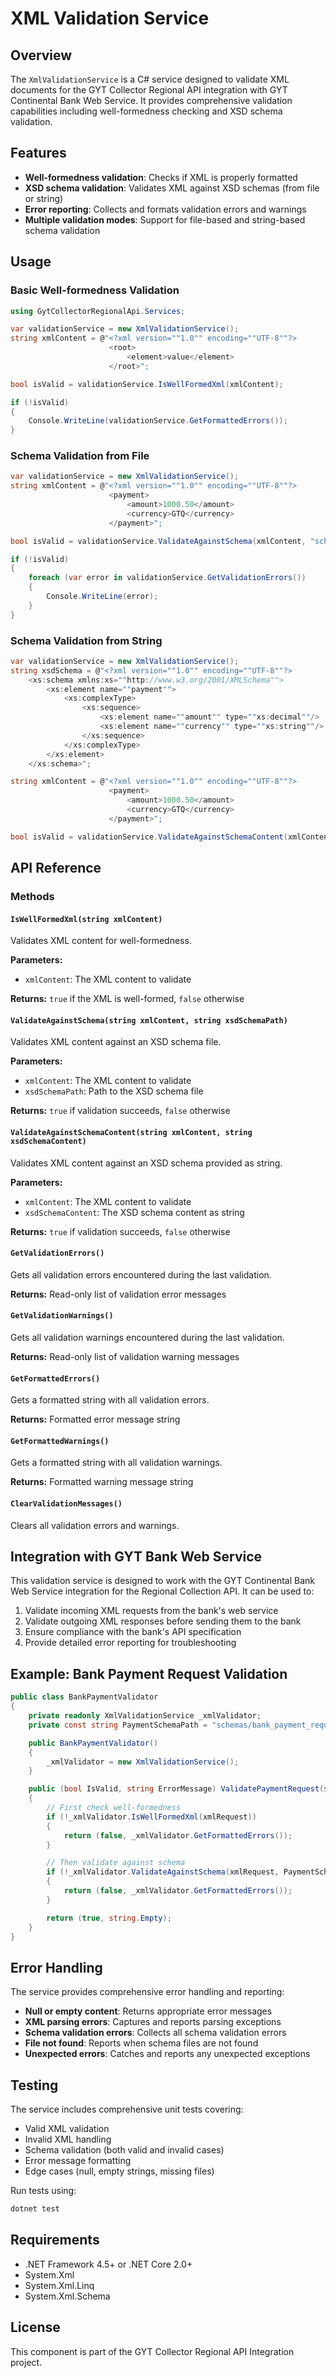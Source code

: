 # XML Validation Service

## Overview
The `XmlValidationService` is a C# service designed to validate XML documents for the GYT Collector Regional API integration with GYT Continental Bank Web Service. It provides comprehensive validation capabilities including well-formedness checking and XSD schema validation.

## Features

- **Well-formedness validation**: Checks if XML is properly formatted
- **XSD schema validation**: Validates XML against XSD schemas (from file or string)
- **Error reporting**: Collects and formats validation errors and warnings
- **Multiple validation modes**: Support for file-based and string-based schema validation

## Usage

### Basic Well-formedness Validation

```csharp
using GytCollectorRegionalApi.Services;

var validationService = new XmlValidationService();
string xmlContent = @"<?xml version=""1.0"" encoding=""UTF-8""?>
                      <root>
                          <element>value</element>
                      </root>";

bool isValid = validationService.IsWellFormedXml(xmlContent);

if (!isValid)
{
    Console.WriteLine(validationService.GetFormattedErrors());
}
```

### Schema Validation from File

```csharp
var validationService = new XmlValidationService();
string xmlContent = @"<?xml version=""1.0"" encoding=""UTF-8""?>
                      <payment>
                          <amount>1000.50</amount>
                          <currency>GTQ</currency>
                      </payment>";

bool isValid = validationService.ValidateAgainstSchema(xmlContent, "schemas/payment.xsd");

if (!isValid)
{
    foreach (var error in validationService.GetValidationErrors())
    {
        Console.WriteLine(error);
    }
}
```

### Schema Validation from String

```csharp
var validationService = new XmlValidationService();
string xsdSchema = @"<?xml version=""1.0"" encoding=""UTF-8""?>
    <xs:schema xmlns:xs=""http://www.w3.org/2001/XMLSchema"">
        <xs:element name=""payment"">
            <xs:complexType>
                <xs:sequence>
                    <xs:element name=""amount"" type=""xs:decimal""/>
                    <xs:element name=""currency"" type=""xs:string""/>
                </xs:sequence>
            </xs:complexType>
        </xs:element>
    </xs:schema>";

string xmlContent = @"<?xml version=""1.0"" encoding=""UTF-8""?>
                      <payment>
                          <amount>1000.50</amount>
                          <currency>GTQ</currency>
                      </payment>";

bool isValid = validationService.ValidateAgainstSchemaContent(xmlContent, xsdSchema);
```

## API Reference

### Methods

#### `IsWellFormedXml(string xmlContent)`
Validates XML content for well-formedness.

**Parameters:**
- `xmlContent`: The XML content to validate

**Returns:** `true` if the XML is well-formed, `false` otherwise

#### `ValidateAgainstSchema(string xmlContent, string xsdSchemaPath)`
Validates XML content against an XSD schema file.

**Parameters:**
- `xmlContent`: The XML content to validate
- `xsdSchemaPath`: Path to the XSD schema file

**Returns:** `true` if validation succeeds, `false` otherwise

#### `ValidateAgainstSchemaContent(string xmlContent, string xsdSchemaContent)`
Validates XML content against an XSD schema provided as string.

**Parameters:**
- `xmlContent`: The XML content to validate
- `xsdSchemaContent`: The XSD schema content as string

**Returns:** `true` if validation succeeds, `false` otherwise

#### `GetValidationErrors()`
Gets all validation errors encountered during the last validation.

**Returns:** Read-only list of validation error messages

#### `GetValidationWarnings()`
Gets all validation warnings encountered during the last validation.

**Returns:** Read-only list of validation warning messages

#### `GetFormattedErrors()`
Gets a formatted string with all validation errors.

**Returns:** Formatted error message string

#### `GetFormattedWarnings()`
Gets a formatted string with all validation warnings.

**Returns:** Formatted warning message string

#### `ClearValidationMessages()`
Clears all validation errors and warnings.

## Integration with GYT Bank Web Service

This validation service is designed to work with the GYT Continental Bank Web Service integration for the Regional Collection API. It can be used to:

1. Validate incoming XML requests from the bank's web service
2. Validate outgoing XML responses before sending them to the bank
3. Ensure compliance with the bank's API specification
4. Provide detailed error reporting for troubleshooting

## Example: Bank Payment Request Validation

```csharp
public class BankPaymentValidator
{
    private readonly XmlValidationService _xmlValidator;
    private const string PaymentSchemaPath = "schemas/bank_payment_request.xsd";

    public BankPaymentValidator()
    {
        _xmlValidator = new XmlValidationService();
    }

    public (bool IsValid, string ErrorMessage) ValidatePaymentRequest(string xmlRequest)
    {
        // First check well-formedness
        if (!_xmlValidator.IsWellFormedXml(xmlRequest))
        {
            return (false, _xmlValidator.GetFormattedErrors());
        }

        // Then validate against schema
        if (!_xmlValidator.ValidateAgainstSchema(xmlRequest, PaymentSchemaPath))
        {
            return (false, _xmlValidator.GetFormattedErrors());
        }

        return (true, string.Empty);
    }
}
```

## Error Handling

The service provides comprehensive error handling and reporting:

- **Null or empty content**: Returns appropriate error messages
- **XML parsing errors**: Captures and reports parsing exceptions
- **Schema validation errors**: Collects all schema validation errors
- **File not found**: Reports when schema files are not found
- **Unexpected errors**: Catches and reports any unexpected exceptions

## Testing

The service includes comprehensive unit tests covering:
- Valid XML validation
- Invalid XML handling
- Schema validation (both valid and invalid cases)
- Error message formatting
- Edge cases (null, empty strings, missing files)

Run tests using:
```bash
dotnet test
```

## Requirements

- .NET Framework 4.5+ or .NET Core 2.0+
- System.Xml
- System.Xml.Linq
- System.Xml.Schema

## License

This component is part of the GYT Collector Regional API Integration project.
